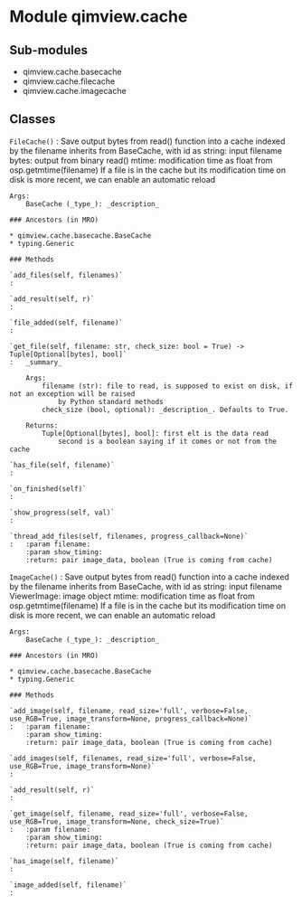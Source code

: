 Module qimview.cache
====================

Sub-modules
-----------
* qimview.cache.basecache
* qimview.cache.filecache
* qimview.cache.imagecache

Classes
-------

`FileCache()`
:   Save output bytes from read() function into a cache indexed by the filename
        inherits from BaseCache, with
            id as string: input filename
            bytes: output from binary read()
            mtime: modification time as float from osp.getmtime(filename)
        If a file is in the cache but its modification time on disk is more recent,
        we can enable an automatic reload
    
    Args:
        BaseCache (_type_): _description_

    ### Ancestors (in MRO)

    * qimview.cache.basecache.BaseCache
    * typing.Generic

    ### Methods

    `add_files(self, filenames)`
    :

    `add_result(self, r)`
    :

    `file_added(self, filename)`
    :

    `get_file(self, filename: str, check_size: bool = True) ‑> Tuple[Optional[bytes], bool]`
    :   _summary_
        
        Args:
            filename (str): file to read, is supposed to exist on disk, if not an exception will be raised
                by Python standard methods
            check_size (bool, optional): _description_. Defaults to True.
        
        Returns:
            Tuple[Optional[bytes], bool]: first elt is the data read 
                second is a boolean saying if it comes or not from the cache

    `has_file(self, filename)`
    :

    `on_finished(self)`
    :

    `show_progress(self, val)`
    :

    `thread_add_files(self, filenames, progress_callback=None)`
    :   :param filename:
        :param show_timing:
        :return: pair image_data, boolean (True is coming from cache)

`ImageCache()`
:   Save output bytes from read() function into a cache indexed by the filename
        inherits from BaseCache, with
            id as string: input filename
            ViewerImage: image object
            mtime: modification time as float from osp.getmtime(filename)
        If a file is in the cache but its modification time on disk is more recent,
        we can enable an automatic reload
    
    Args:
        BaseCache (_type_): _description_

    ### Ancestors (in MRO)

    * qimview.cache.basecache.BaseCache
    * typing.Generic

    ### Methods

    `add_image(self, filename, read_size='full', verbose=False, use_RGB=True, image_transform=None, progress_callback=None)`
    :   :param filename:
        :param show_timing:
        :return: pair image_data, boolean (True is coming from cache)

    `add_images(self, filenames, read_size='full', verbose=False, use_RGB=True, image_transform=None)`
    :

    `add_result(self, r)`
    :

    `get_image(self, filename, read_size='full', verbose=False, use_RGB=True, image_transform=None, check_size=True)`
    :   :param filename:
        :param show_timing:
        :return: pair image_data, boolean (True is coming from cache)

    `has_image(self, filename)`
    :

    `image_added(self, filename)`
    :